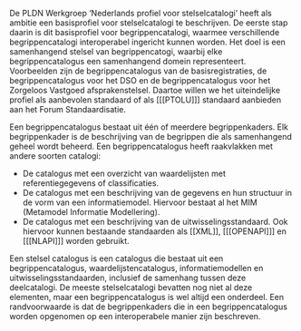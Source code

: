 De PLDN Werkgroep ‘Nederlands profiel voor stelselcatalogi’ heeft als ambitie een basisprofiel voor stelselcatalogi te beschrijven. De eerste stap daarin is dit basisprofiel voor begrippencatalogi, waarmee verschillende begrippencatalogi interoperabel ingericht kunnen worden. Het doel is een samenhangend stelsel van begrippencatogi, waarbij elke begrippencatalogus een samenhangend domein representeert. Voorbeelden zijn de begrippencatalogus van de basisregistraties, de begrippencatalogus voor het DSO en de begrippencatalogus voor het Zorgeloos Vastgoed afsprakenstelsel. Daartoe willen we het uiteindelijke profiel als aanbevolen standaard of als [[[PTOLU]]] standaard aanbieden aan het Forum Standaardisatie.

Een begrippencatalogus bestaat uit één of meerdere begrippenkaders. Elk begrippenkader is de beschrijving van de begrippen die als samenhangend geheel wordt beheerd. Een begrippencatalogus heeft raakvlakken met andere soorten catalogi:
- De catalogus met een overzicht van waardelijsten met referentiegegevens of classificaties.
- De catalogus met een beschrijving van de gegevens en hun structuur in de vorm van een informatiemodel. Hiervoor bestaat al het MIM (Metamodel Informatie Modellering).
- De catalogus met een beschrijving van de uitwisselingsstandaard. Ook hiervoor kunnen bestaande standaarden als [[XML]], [[[OPENAPI]]] en [[[NLAPI]]] worden gebruikt.

Een stelsel catalogus is een catalogus die bestaat uit een begrippencatalogus, waardelijstencatalogus, informatiemodellen en uitwisselingsstandaarden, inclusief de samenhang tussen deze deelcatalogi. De meeste stelselcatalogi bevatten nog niet al deze elementen, maar een begrippencatalogus is wel altijd een onderdeel. Een randvoorwaarde is dat de begrippenkaders die in een begrippencatalogus worden opgenomen op een interoperabele manier zijn beschreven.
